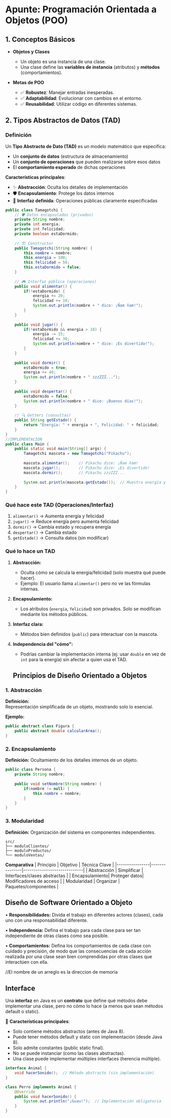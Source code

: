 # Apunte: Programación Orientada a Objetos (POO)

## 1. Conceptos Básicos
- **Objetos y Clases**  
  - Un objeto es una instancia de una clase.  
  - Una clase define las **variables de instancia** (atributos) y **métodos** (comportamientos).  

- **Metas de POO**  
  - ✅ **Robustez**: Manejar entradas inesperadas.  
  - ✅ **Adaptabilidad**: Evolucionar con cambios en el entorno.  
  - ✅ **Reusabilidad**: Utilizar código en diferentes sistemas.

## 2. Tipos Abstractos de Datos (TAD)
### Definición
Un **Tipo Abstracto de Dato (TAD)** es un modelo matemático que especifica:
- Un **conjunto de datos** (estructura de almacenamiento)
- Un **conjunto de operaciones** que pueden realizarse sobre esos datos
- El **comportamiento esperado** de dichas operaciones

**Características principales**:
- ✨ **Abstracción**: Oculta los detalles de implementación
- 🛡️ **Encapsulamiento**: Protege los datos internos
- 📜 **Interfaz definida**: Operaciones públicas claramente especificadas

```java
public class Tamagotchi {
    // 🛡️ Datos encapsulados (privados)
    private String nombre;
    private int energia;
    private int felicidad;
    private boolean estaDormido;
    
    // 🏗️ Constructor
    public Tamagotchi(String nombre) {
        this.nombre = nombre;
        this.energia = 100;
        this.felicidad = 50;
        this.estaDormido = false;
    }
    
    // 🎮 Interfaz pública (operaciones)
    public void alimentar() {
        if(!estaDormido) {
            energia += 20;
            felicidad += 10;
            System.out.println(nombre + " dice: ¡Ñam ñam!");
        }
    }
    
    public void jugar() {
        if(!estaDormido && energia > 10) {
            energia -= 15;
            felicidad += 30;
            System.out.println(nombre + " dice: ¡Es divertido!");
        }
    }
    
    public void dormir() {
        estaDormido = true;
        energia += 40;
        System.out.println(nombre + " zzzZZZ...");
    }
    
    public void despertar() {
        estaDormido = false;
        System.out.println(nombre + " dice: ¡Buenos días!");
    }
    
    // 🔍 Getters (consultas)
    public String getEstado() {
        return "Energía: " + energia + ", Felicidad: " + felicidad;
    }
}
//IMPLEMENTACION
public class Main {
    public static void main(String[] args) {
        Tamagotchi mascota = new Tamagotchi("Pikachu");
        
        mascota.alimentar();    // Pikachu dice: ¡Ñam ñam!
        mascota.jugar();        // Pikachu dice: ¡Es divertido!
        mascota.dormir();       // Pikachu zzzZZZ...
        
        System.out.println(mascota.getEstado());  // Muestra energía y felicidad
    }
}
```
### Qué hace este TAD (Operaciones/Interfaz)

1. `alimentar()` → Aumenta energía y felicidad  
2. `jugar()` → Reduce energía pero aumenta felicidad  
3. `dormir()` → Cambia estado y recupera energía  
4. `despertar()` → Cambia estado  
5. `getEstado()` → Consulta datos (sin modificar)  

### Qué lo hace un TAD

1. **Abstracción:**  
   - Oculta cómo se calcula la energía/felicidad (solo muestra qué puede hacer).  
   - Ejemplo: El usuario llama `alimentar()` pero no ve las fórmulas internas.  

2. **Encapsulamiento:**  
   - Los atributos (`energía`, `felicidad`) son privados. Solo se modifican mediante los métodos públicos.  

3. **Interfaz clara:**  
   - Métodos bien definidos (`public`) para interactuar con la mascota.  

4. **Independencia del "cómo":**  
   - Podrías cambiar la implementación interna (ej: usar `double` en vez de `int` para la energía) sin afectar a quien usa el TAD.

   ## Principios de Diseño Orientado a Objetos

### 1. Abstracción
**Definición:**  
Representación simplificada de un objeto, mostrando solo lo esencial.

**Ejemplo:**
```java
public abstract class Figura {
    public abstract double calcularArea();
}
```
### 2. Encapsulamiento
**Definición:**
Ocultamiento de los detalles internos de un objeto.
```java
public class Persona {
    private String nombre;
    
    public void setNombre(String nombre) {
        if(nombre != null) {
            this.nombre = nombre;
        }
    }
}
```
### 3. Modularidad
**Definición:**
Organización del sistema en componentes independientes.
```
src/
├── moduloClientes/
├── moduloProductos/
└── moduloVentas/
```

**Comparativa**
| Principio       | Objetivo       | Técnica Clave               |
|----------------|---------------|-----------------------------|
| Abstracción    | Simplificar   | Interfaces/clases abstractas |
| Encapsulamiento| Proteger datos| Modificadores de acceso     |
| Modularidad    | Organizar     | Paquetes/componentes        |

## Diseño de Software Orientado a Objeto
• **Responsibilidades:** Divida el trabajo en diferentes actores (clases),
cada uno con una responsabilidad diferente.

• **Independencia:** Defina el trabajo para cada clase para ser tan
independiente de otras clases como sea posible.

• **Comportamientos:** Defina los comportamientos de cada clase con
cuidado y precisión, de modo que las consecuencias de cada acción
realizada por una clase sean bien comprendidas por otras clases que
interactúen con ella.

//El nombre de un arreglo es la direccion de memoria
## Interface
Una **interfaz** en Java es un **contrato** que define qué métodos debe implementar una clase, pero no cómo lo hace (a menos que sean métodos default o static).

📌 **Características principales**:
- Solo contiene métodos abstractos (antes de Java 8).
- Puede tener métodos default y static con implementación (desde Java 8).
- Solo admite constantes (public static final).
- No se puede instanciar (como las clases abstractas).
- Una clase puede implementar múltiples interfaces (herencia múltiple).

``` java
interface Animal {
    void hacerSonido();  // Método abstracto (sin implementación)
}

class Perro implements Animal {
    @Override
    public void hacerSonido() {
        System.out.println("¡Guau!");  // Implementación obligatoria
    }
}
```